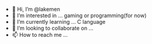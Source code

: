 - 👋 Hi, I’m @lakemen
- 👀 I’m interested in ... gaming or programming(for now)
- 🌱 I’m currently learning ... C language
- 💞️ I’m looking to collaborate on ...
- 📫 How to reach me ...

<!---
lakemen/lakemen is a ✨ special ✨ repository because its `README.md` (this file) appears on your GitHub profile.
You can click the Preview link to take a look at your changes.
--->
